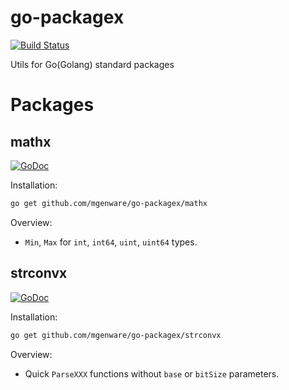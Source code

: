 # go-packagex

[![Build Status](https://travis-ci.org/mgenware/go-packagex.svg?branch=master)](http://travis-ci.org/mgenware/go-packagex)

Utils for Go(Golang) standard packages

# Packages

## mathx

[![GoDoc](https://godoc.org/github.com/mgenware/go-packagex/mathx?status.svg)](http://godoc.org/github.com/mgenware/go-packagex/mathx)

Installation:
```sh
go get github.com/mgenware/go-packagex/mathx
```

Overview:
* `Min`, `Max` for `int`, `int64`, `uint`, `uint64` types.

## strconvx

[![GoDoc](https://godoc.org/github.com/mgenware/go-packagex/strconvx?status.svg)](http://godoc.org/github.com/mgenware/go-packagex/strconvx)

Installation:
```sh
go get github.com/mgenware/go-packagex/strconvx
```

Overview:
* Quick `ParseXXX` functions without `base` or `bitSize` parameters.
